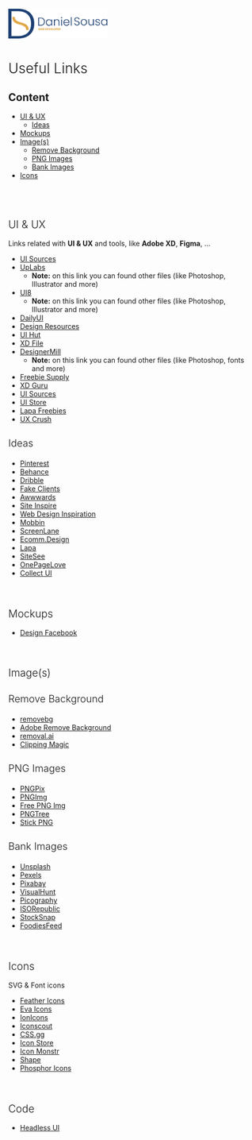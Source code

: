 <a href="https://linkedin.com/in/daniel-sousa-tutods" target="_blank"><img src="media/logo-horizontal-colored.svg" width="200px" /></a>

<h1 style="font-weight: 300">Useful Links</h1>


<h2>Content</h2>

-   [UI & UX](#ui---ux)
    -   [Ideas](#ideas)
-   [Mockups](#mockups)
-   [Image(s)](#image-s-)
    -   [Remove Background](#remove-background)
    -   [PNG Images](#png-images)
    -   [Bank Images](#bank-images)
-   [Icons](#icons)

<br />
<br />

<h2 style="font-weight: 300">UI & UX</h2>

Links related with **UI & UX** and tools, like **Adobe XD**, **Figma**, ...

-   [UI Sources](https://www.uisources.com/home)
-   [UpLabs](https://www.uplabs.com)
    -   **Note:** on this link you can found other files (like Photoshop, Illustrator and more)
-   [UI8](https://ui8.net/)
    -   **Note:** on this link you can found other files (like Photoshop, Illustrator and more)
-   [DailyUI](https://dailyui.com)
-   [Design Resources](https://designresources.io/)
-   [UI Hut](https://uihut.com)
-   [XD File](https://xdfile.com)
-   [DesignerMill](https://www.designermill.com)
    -   **Note:** on this link you can found other files (like Photoshop, fonts and more)
-   [Freebie Supply](https://freebiesupply.com)
-   [XD Guru](https://www.xdguru.com)
-   [UI Sources](https://www.uisources.com)
-   [UI Store](https://www.uistore.design)
-   [Lapa Freebies](https://www.lapa.ninja/freebies/)
-   [UX Crush](https://www.uxcrush.com)


<h3 style="font-weight: 300; font-size: 1.25rem">Ideas</h3>

- [Pinterest](http://pinterest.pt)
- [Behance](http://behance.net)
- [Dribble](http://dribbble.com)
- [Fake Clients](https://fakeclients.com)
- [Awwwards](https://www.awwwards.com)
- [Site Inspire](https://www.siteinspire.com)
- [Web Design Inspiration](https://www.webdesign-inspiration.com)
- [Mobbin](https://mobbin.design)
- [ScreenLane](https://screenlane.com/)
- [Ecomm.Design](https://ecomm.design)
- [Lapa](https://www.lapa.ninja)
- [SiteSee](https://sitesee.co)
- [OnePageLove](https://onepagelove.com)
- [Collect UI](https://collectui.com)

<br/>

<h2 style="font-weight: 300">Mockups</h2>

-   [Design Facebook](http://design.facebook.com)


<br/>
<h2 style="font-weight: 300">Image(s)</h2>

<h3 style="font-weight: 300; font-size: 1.25rem">Remove Background</h3>

-   [removebg](https://www.remove.bg/)
-   [Adobe Remove Background](https://www.adobe.com/express/feature/image/remove-background)
-   [removal.ai](https://removal.ai)
-   [Clipping Magic](https://clippingmagic.com)

<h3 style="font-weight: 300; font-size: 1.25rem">PNG Images</h3>

-   [PNGPix](http://www.pngpix.com)
-   [PNGImg](https://pngimg.com)
-   [Free PNG Img](https://freepngimg.com)
-   [PNGTree](https://pngtree.com)
-   [Stick PNG](http://www.stickpng.com)

<h3 style="font-weight: 300; font-size: 1.25rem">Bank Images</h3>

-   [Unsplash](https://unsplash.com)
-   [Pexels](http://pexels.com)
-   [Pixabay](https://pixabay.com)
-   [VisualHunt](https://visualhunt.com)
-   [Picography](https://picography.co)
-   [ISORepublic](https://isorepublic.com)
-   [StockSnap](https://stocksnap.io)
-   [FoodiesFeed](https://www.foodiesfeed.com)

<br/>
<h2 style="font-weight: 300">Icons</h2>
<p>SVG & Font icons</p>

-   [Feather Icons](https://feather.netlify.app/)
-   [Eva Icons](https://akveo.github.io/eva-icons/)
-   [IonIcons](https://ionic.io/ionicons)
-   [Iconscout](https://iconscout.com/)
-   [CSS.gg](https://css.gg/app)
-   [Icon Store](https://iconstore.co/)
-   [Icon Monstr](https://iconmonstr.com/)
-   [Shape](https://shape.so/browse)
-   [Phosphor Icons](https://phosphoricons.com/)

<br/>
<h2 style="font-weight: 300">Code</h2>

- [Headless UI](https://headlessui.dev)
